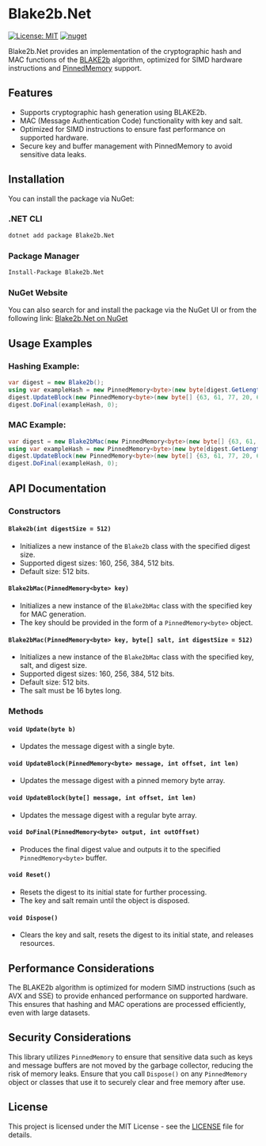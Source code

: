 
# Blake2b.Net
[![License: MIT](https://img.shields.io/badge/License-MIT-yellow.svg)](https://opensource.org/licenses/MIT) [![nuget](https://img.shields.io/nuget/v/Blake2b.NetCore.svg)](https://www.nuget.org/packages/Blake2b.NetCore/)

Blake2b.Net provides an implementation of the cryptographic hash and MAC functions of the [BLAKE2b](https://tools.ietf.org/html/draft-saarinen-blake2-02) algorithm, optimized for SIMD hardware instructions and [PinnedMemory](https://github.com/TimothyMeadows/PinnedMemory) support.

## Features
- Supports cryptographic hash generation using BLAKE2b.
- MAC (Message Authentication Code) functionality with key and salt.
- Optimized for SIMD instructions to ensure fast performance on supported hardware.
- Secure key and buffer management with PinnedMemory to avoid sensitive data leaks.

## Installation

You can install the package via NuGet:

### .NET CLI
```bash
dotnet add package Blake2b.Net
```

### Package Manager
```bash
Install-Package Blake2b.Net
```

### NuGet Website
You can also search for and install the package via the NuGet UI or from the following link:
[Blake2b.Net on NuGet](https://www.nuget.org/packages/Blake2b.Net/)

## Usage Examples

### Hashing Example:
```csharp
var digest = new Blake2b();
using var exampleHash = new PinnedMemory<byte>(new byte[digest.GetLength()]);
digest.UpdateBlock(new PinnedMemory<byte>(new byte[] {63, 61, 77, 20, 63, 61, 77, 20, 63, 61, 77}, false), 0, 11);
digest.DoFinal(exampleHash, 0);
```

### MAC Example:
```csharp
var digest = new Blake2bMac(new PinnedMemory<byte>(new byte[] {63, 61, 77, 20, 63, 61, 77}, false));
using var exampleHash = new PinnedMemory<byte>(new byte[digest.GetLength()]);
digest.UpdateBlock(new PinnedMemory<byte>(new byte[] {63, 61, 77, 20, 63, 61, 77, 20, 63, 61, 77}, false), 0, 11);
digest.DoFinal(exampleHash, 0);
```

## API Documentation

### Constructors

#### `Blake2b(int digestSize = 512)`
- Initializes a new instance of the `Blake2b` class with the specified digest size.
- Supported digest sizes: 160, 256, 384, 512 bits.
- Default size: 512 bits.

#### `Blake2bMac(PinnedMemory<byte> key)`
- Initializes a new instance of the `Blake2bMac` class with the specified key for MAC generation.
- The key should be provided in the form of a `PinnedMemory<byte>` object.

#### `Blake2bMac(PinnedMemory<byte> key, byte[] salt, int digestSize = 512)`
- Initializes a new instance of the `Blake2bMac` class with the specified key, salt, and digest size.
- Supported digest sizes: 160, 256, 384, 512 bits.
- Default size: 512 bits.
- The salt must be 16 bytes long.

### Methods

#### `void Update(byte b)`
- Updates the message digest with a single byte.

#### `void UpdateBlock(PinnedMemory<byte> message, int offset, int len)`
- Updates the message digest with a pinned memory byte array.

#### `void UpdateBlock(byte[] message, int offset, int len)`
- Updates the message digest with a regular byte array.

#### `void DoFinal(PinnedMemory<byte> output, int outOffset)`
- Produces the final digest value and outputs it to the specified `PinnedMemory<byte>` buffer.

#### `void Reset()`
- Resets the digest to its initial state for further processing.
- The key and salt remain until the object is disposed.

#### `void Dispose()`
- Clears the key and salt, resets the digest to its initial state, and releases resources.

## Performance Considerations

The BLAKE2b algorithm is optimized for modern SIMD instructions (such as AVX and SSE) to provide enhanced performance on supported hardware. This ensures that hashing and MAC operations are processed efficiently, even with large datasets.

## Security Considerations

This library utilizes `PinnedMemory` to ensure that sensitive data such as keys and message buffers are not moved by the garbage collector, reducing the risk of memory leaks. Ensure that you call `Dispose()` on any `PinnedMemory` object or classes that use it to securely clear and free memory after use.

## License

This project is licensed under the MIT License - see the [LICENSE](LICENSE) file for details.
